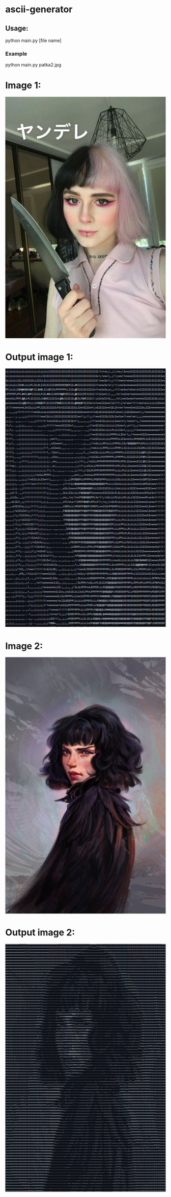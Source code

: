 # ascii-generator

## Usage:
python main.py [file name]

### Example
python main.py patka2.jpg

# Image 1:
![cbnielb normalna](/patka2.jpg)


# Output image 1:
![cbnielb ascii](/patkaresult.jpg)

# Image 2:
![anime photka normalna](/test.jpg)


# Output image 2:
![anime photka ascii](/testresult.png)
